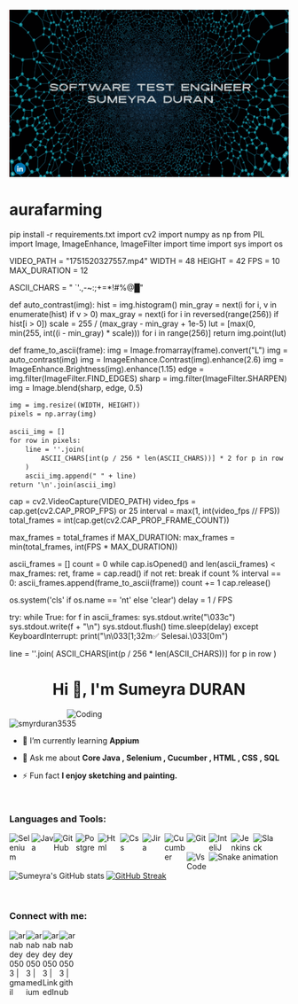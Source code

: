 ![Octocat](ezgif.com-reverse.gif)
# aurafarming
pip install -r requirements.txt
import cv2
import numpy as np
from PIL import Image, ImageEnhance, ImageFilter
import time
import sys
import os

VIDEO_PATH = "1751520327557.mp4"
WIDTH = 48
HEIGHT = 42
FPS = 10
MAX_DURATION = 12

ASCII_CHARS = " `'.,-~:;+=*!#%@█"  

def auto_contrast(img):
    hist = img.histogram()
    min_gray = next(i for i, v in enumerate(hist) if v > 0)
    max_gray = next(i for i in reversed(range(256)) if hist[i > 0])
    scale = 255 / (max_gray - min_gray + 1e-5)
    lut = [max(0, min(255, int((i - min_gray) * scale))) for i in range(256)]
    return img.point(lut)

def frame_to_ascii(frame):
    img = Image.fromarray(frame).convert("L")
    img = auto_contrast(img)
    img = ImageEnhance.Contrast(img).enhance(2.6)
    img = ImageEnhance.Brightness(img).enhance(1.15)
    edge = img.filter(ImageFilter.FIND_EDGES)
    sharp = img.filter(ImageFilter.SHARPEN)
    img = Image.blend(sharp, edge, 0.5)

    img = img.resize((WIDTH, HEIGHT))
    pixels = np.array(img)

    ascii_img = []
    for row in pixels:
        line = ''.join(
            ASCII_CHARS[int(p / 256 * len(ASCII_CHARS))] * 2 for p in row
        )
        ascii_img.append(" " + line)  
    return '\n'.join(ascii_img)


cap = cv2.VideoCapture(VIDEO_PATH)
video_fps = cap.get(cv2.CAP_PROP_FPS) or 25
interval = max(1, int(video_fps // FPS))
total_frames = int(cap.get(cv2.CAP_PROP_FRAME_COUNT))

max_frames = total_frames
if MAX_DURATION:
    max_frames = min(total_frames, int(FPS * MAX_DURATION))

ascii_frames = []
count = 0
while cap.isOpened() and len(ascii_frames) < max_frames:
    ret, frame = cap.read()
    if not ret:
        break
    if count % interval == 0:
        ascii_frames.append(frame_to_ascii(frame))
    count += 1
cap.release()

os.system('cls' if os.name == 'nt' else 'clear')
delay = 1 / FPS

try:
    while True:
        for f in ascii_frames:
            sys.stdout.write("\033c")
            sys.stdout.write(f + "\n")
            sys.stdout.flush()
            time.sleep(delay)
except KeyboardInterrupt:
    print("\n\033[1;32m✅ Selesai.\033[0m")

line = ''.join(
    ASCII_CHARS[int(p / 256 * len(ASCII_CHARS))] for p in row
)
<h1 align="center">Hi 👋, I'm Sumeyra DURAN</h1>           
<img align="right" alt="Coding" width="400" src="https://qph.fs.quoracdn.net/main-qimg-fa7b4bdc3b2f73e749e5c2c646d4ae13">   
<p align="left"> <img src="https://komarev.com/ghpvc/?username=smyrduran3535&label=Profile%20views&color=0e75b6&style=flat" alt="smyrduran3535" /> </p>  

- 🌱 I’m currently learning **Appium**  

- 💬 Ask me about **Core Java , Selenium , Cucumber , HTML , CSS , SQL**      

- ⚡ Fun fact **I enjoy sketching and painting.**   
 
<br />

### Languages and Tools:

[<img align="left" alt="Selenium" width="40px" src="https://cdn.jsdelivr.net/gh/devicons/devicon/icons/selenium/selenium-original.svg" />][github]
[<img align="left" alt="Java" width="40px" src="https://cdn.jsdelivr.net/gh/devicons/devicon/icons/java/java-original-wordmark.svg" />][github]
[<img align="left" alt="GitHub" width="40px" src="https://cdn.jsdelivr.net/gh/devicons/devicon/icons/github/github-original-wordmark.svg" />][github]
[<img align="left" alt="Postgre" width="40px" src="https://cdn.jsdelivr.net/gh/devicons/devicon/icons/postgresql/postgresql-original-wordmark.svg" />][github]
[<img align="left" alt="Html" width="40px" src="https://cdn.jsdelivr.net/gh/devicons/devicon/icons/html5/html5-plain-wordmark.svg" />][github]
[<img align="left" alt="Css" width="40px" src="https://cdn.jsdelivr.net/gh/devicons/devicon/icons/css3/css3-plain-wordmark.svg" />][github]
[<img align="left" alt="Jira" width="40px" src="https://cdn.jsdelivr.net/gh/devicons/devicon/icons/jira/jira-original-wordmark.svg" />][github]
[<img align="left" alt="Cucumber" width="40px" src="https://cdn.jsdelivr.net/gh/devicons/devicon/icons/cucumber/cucumber-plain-wordmark.svg" />][github]
[<img align="left" alt="Git" width="40px" src="https://cdn.jsdelivr.net/gh/devicons/devicon/icons/git/git-plain-wordmark.svg" />][github]
[<img align="left" alt="InteliJ" width="40px" src="https://cdn.jsdelivr.net/gh/devicons/devicon/icons/intellij/intellij-original-wordmark.svg" />][github]
[<img align="left" alt="Jenkins" width="40px" src="https://cdn.jsdelivr.net/gh/devicons/devicon/icons/jenkins/jenkins-original.svg" />][github]
[<img align="left" alt="Slack" width="40px" src="https://cdn.jsdelivr.net/gh/devicons/devicon/icons/slack/slack-original-wordmark.svg" />][github]
[<img align="left" alt="VsCode" width="40px" src="https://cdn.jsdelivr.net/gh/devicons/devicon/icons/vscode/vscode-original-wordmark.svg" />][github]

<br />

 ![Snake animation](https://github.com/thepiyushmalhotra/thepiyushmalhotra/blob/output/github-contribution-grid-snake.svg)
   
 ![Sumeyra's GitHub stats](https://github-readme-stats.vercel.app/api?username=smyrduran3535&show_icons=true&theme=react)
 [![GitHub Streak](http://github-readme-streak-stats.herokuapp.com?user=smyrduran3535&theme=react&date_format=M%20j%5B%2C%20Y%5D)](https://git.io/streak-stats)
<br/> 


<br /> 

### Connect with me:

[<img align="left" alt="arnabdey0503 | gmail" width="30px" src="https://cdn.jsdelivr.net/npm/simple-icons@v3/icons/gmail.svg" />][gmail]
[<img align="left" alt="arnabdey0503 | medium" width="30px" src="https://cdn.jsdelivr.net/npm/simple-icons@v3/icons/medium.svg" />][medium]
[<img align="left" alt="arnabdey0503 | LinkedIn" width="30px" src="https://cdn.jsdelivr.net/npm/simple-icons@v3/icons/linkedin.svg" />][linkedin]
[<img align="left" alt="arnabdey0503 | github" width="30px" src="https://cdn.jsdelivr.net/npm/simple-icons@v3/icons/github.svg" />][github]

       

[twitter]: https://twitter.com/h_huseyinbulat
[gmail]: mailto:smyrduran3535@gmail.com
[medium]: https://medium.com/@smyrduran3535/
[linkedin]: https://www.linkedin.com/in/sumeyra-duran/
[github]:  https://github.com/smyrduran3535


